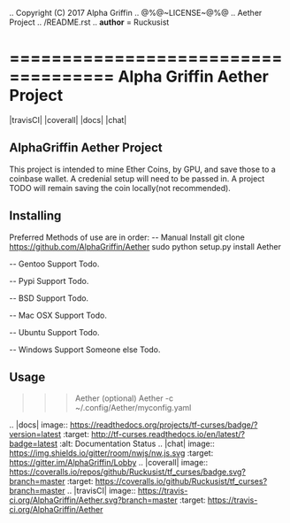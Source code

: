 ..  Copyright (C) 2017 Alpha Griffin
..  @%@~LICENSE~@%@
..  Aether Project
..  /README.rst
..  __author__ = Ruckusist

====================================
Alpha Griffin Aether Project
====================================
|travisCI| |coverall| |docs| |chat|

AlphaGriffin Aether Project
---------------------------
This project is intended to mine Ether Coins, by GPU, and
save those to a coinbase wallet. A credenial setup will
need to be passed in. A project TODO will remain saving the
coin locally(not recommended).

Installing
----------

Preferred Methods of use are in order:
-- Manual Install
    git clone https://github.com/AlphaGriffin/Aether
    sudo python setup.py install
    Aether

-- Gentoo Support
    Todo.

-- Pypi Support
    Todo.

-- BSD Support
    Todo.

-- Mac OSX Support
    Todo.

-- Ubuntu Support
    Todo.

-- Windows Support
    Someone else Todo.

Usage
-----
 >>> Aether
 (optional)
 >>> Aether -c ~/.config/Aether/myconfig.yaml

.. |docs| image:: https://readthedocs.org/projects/tf-curses/badge/?version=latest
    :target: http://tf-curses.readthedocs.io/en/latest/?badge=latest
    :alt: Documentation Status
.. |chat| image:: https://img.shields.io/gitter/room/nwjs/nw.js.svg
    :target: https://gitter.im/AlphaGriffin/Lobby
.. |coverall| image:: https://coveralls.io/repos/github/Ruckusist/tf_curses/badge.svg?branch=master
    :target: https://coveralls.io/github/Ruckusist/tf_curses?branch=master
.. |travisCI| image:: https://travis-ci.org/AlphaGriffin/Aether.svg?branch=master
    :target: https://travis-ci.org/AlphaGriffin/Aether
